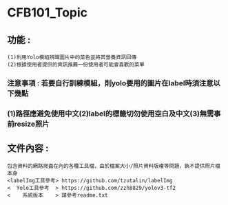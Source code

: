 # CFB101_Topic

## 功能 : 
    (1)利用Yolo模組辨識圖片中的菜色並將其營養資訊回傳
    (2)根據使用者提供的資訊推薦一份使用者可能會喜歡的菜單
    
### 注意事項 : 若要自行訓練模組，則yolo要用的圖片在label時須注意以下幾點
### (1)路徑應避免使用中文(2)label的標籤切勿使用空白及中文(3)無需事前resize照片
  
## 文件內容 : 
    包含資料的網路爬蟲在內的各種工具檔，由於檔案大小/照片資料版權等問題，孰不提供照片檔本身
    <labelImg工具參考> https://github.com/tzutalin/labelImg
    <  Yolo工具參考  > https://github.com/zzh8829/yolov3-tf2
    <    系統版本    > 請參考readme.txt
